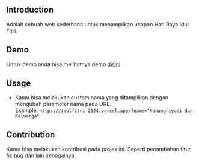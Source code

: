 ## Introduction

Adalah sebuah web sederhana untuk menampilkan ucapan Hari Raya Idul Fitri.

## Demo

Untuk demo anda bisa melihatnya demo [disini](https://idulfitri-2024.vercel.app/)

## Usage

- Kamu bisa melakukan custom nama yang ditampilkan dengan mengubah parameter nama pada URL.<br>
  Example: `https://idulfitri-2024.vercel.app/?name="Nanangriyadi dan Keluarga"`

## Contribution

Kamu bisa melakukan kontribusi pada projek ini. Seperti penambahan fitur, fix bug dan lain sebagainya.
